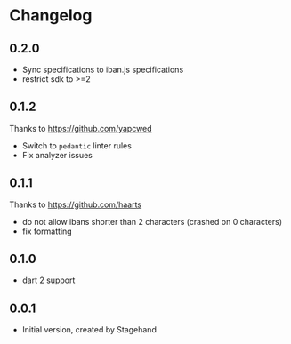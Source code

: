 # Changelog

## 0.2.0
- Sync specifications to iban.js specifications
- restrict sdk to >=2

## 0.1.2

Thanks to https://github.com/yapcwed
- Switch to `pedantic` linter rules
- Fix analyzer issues

## 0.1.1

Thanks to https://github.com/haarts
- do not allow ibans shorter than 2 characters (crashed on 0 characters)
- fix formatting

## 0.1.0

- dart 2 support

## 0.0.1

- Initial version, created by Stagehand
